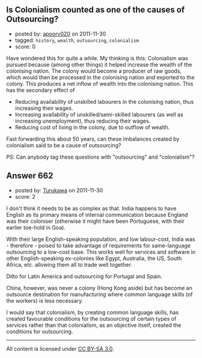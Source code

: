## Is Colonialism counted as one of the causes of Outsourcing?

- posted by: [apoorv020](https://stackexchange.com/users/-1/97-apoorv020) on 2011-11-30
- tagged: `history`, `wealth`, `outsourcing`, `colonialism`
- score: 0

Have wondered this for quite a while. My thinking is this:
Colonialism was pursued because (among other things) it helped increase the wealth of the colonising nation. The colony would become a producer of raw goods, which would then be processed in the colonising nation and exported to the colony. This produces a net inflow of wealth into the colonising nation. This has the secondary effect of

 - Reducing availability of unskilled labourers in the colonising nation, thus increasing their wages.
 - Increasing availability of unskilled/semi-skilled labourers (as well as increasing unemployment), thus reducing their wages.
 - Reducing cost of living in the colony, due to outflow of wealth.

Fast forwarding this about 50 years, can these imbalances created by colonialism said to be a cause of outsourcing?

PS: Can anybody tag these questions with "outsourcing" and "colonialism"?


## Answer 662

- posted by: [Turukawa](https://stackexchange.com/users/-1/48-turukawa) on 2011-11-30
- score: 2

I don't think it needs to be as complex as that.  India happens to have English as its primary means of internal communication because England was their coloniser (otherwise it might have been Portuguese, with their earlier toe-hold in Goa).

With their large English-speaking population, and low labour-cost, India was - therefore - poised to take advantage of requirements for same-language outsourcing to a low-cost base.  This works well for services and software in other English-speaking ex-colonies like Egypt, Australia, the US, South Africa, etc. allowing them all to trade well together.

Ditto for Latin America and outsourcing for Portugal and Spain.

China, however, was never a colony (Hong Kong aside) but has become an outsource destination for manufacturing where common language skills (of the workers) is less necessary.

I would say that colonialism, by creating common language skills, has created favourable conditions for the outsourcing of certain types of services rather than that colonialism, as an objective itself, created the conditions for outsourcing.



---

All content is licensed under [CC BY-SA 3.0](https://creativecommons.org/licenses/by-sa/3.0/).
